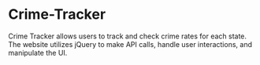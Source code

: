 # Crime-Tracker
Crime Tracker allows users to track and check crime rates for each state. The website utilizes jQuery to make API calls, handle user interactions, and manipulate the UI.
